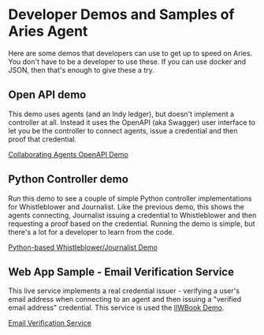 # Developer Demos and Samples of Aries Agent

Here are some demos that developers can use to get up to speed on Aries. You don't have to be a developer to use these. If you can use docker and JSON, then that's enough to give these a try.

## Open API demo

This demo uses agents (and an Indy ledger), but doesn't implement a controller at all. Instead it uses the OpenAPI (aka Swagger) user interface to let you be the controller to connect agents, issue a credential and then proof that credential.

[Collaborating Agents OpenAPI Demo](../../demo/AriesOpenAPIDemo.md)

## Python Controller demo

Run this demo to see a couple of simple Python controller implementations for Whistleblower and Journalist. Like the previous demo, this shows the agents connecting, Journalist issuing a credential to Whistleblower and then requesting a proof based on the credential. Running the demo is simple, but there's a lot for a developer to learn from the code.

[Python-based Whistleblower/Journalist Demo](../../demo/README.md)

## Web App Sample - Email Verification Service

This live service implements a real credential issuer - verifying a user's email address when connecting to an agent and then issuing a "verified email address" credential. This service is used the [IIWBook Demo](https://vonx.io/how_to/iiwbook).

[Email Verification Service](https://github.com/bcgov/indy-email-verification)
